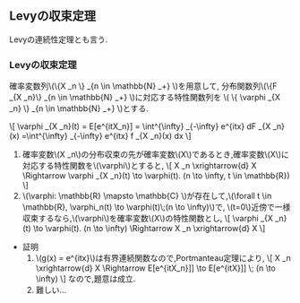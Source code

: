 ## Levyの収束定理
Levyの連続性定理とも言う.

### Levyの収束定理
確率変数列\\(\\{X _n \\} _{n \in \mathbb{N} _+} \\)を用意して,
分布関数列\\(\\{F _{X _n}\\} _{n \in \mathbb{N} _+} \\)に対応する特性関数列を
\\( \\{ \varphi _{X _n} \\} _{n \in \mathbb{N} _+} \\)とする.

\\[
	\varphi _{X _n}(t) = E[e^{itX_n}] = \int^{\infty} _{-\infty} e^{itx} dF _{X _n}(x) =\int^{\infty} _{-\infty} e^{itx} f _{X _n}(x) dx
\\]
1. 確率変数\\(X _n\\)の分布収束の先が確率変数\\(X\\)であるとき,確率変数\\(X\\)に対応する特性関数を\\(\varphi\\)とすると,
   \\[
	   X _n \xrightarrow{d} X \Rightarrow \varphi _{X _n}(t) \to \varphi(t). (n \to \infty, t \in \mathbb{R})
   \\]
1. \\(\varphi: \mathbb{R} \mapsto \mathbb{C} \\)が存在して,\\(\forall t \in \mathbb{R}, \varphi_n(t) \to \varphi(t)\\;(n \to \infty)\\)で,
   \\(t=0\\)近傍で一様収束するなら,\\(\varphi\\)を確率変数\\(X\\)の特性関数とし,
   \\[
	   \varphi _{X _n}(t) \to \varphi(t). (n \to \infty) \Rightarrow X _n \xrightarrow{d} X
   \\]

- 証明  
  1. \\(g(x) = e^{itx}\\)は有界連続関数なので,Portmanteau定理により,
  \\[
	  X _n \xrightarrow{d} X \Rightarrow E[e^{itX_n}]] \to E[e^{itX}]] \\; (n \to \infty)
  \\]
  なので,題意は成立.
  1. 難しい...
